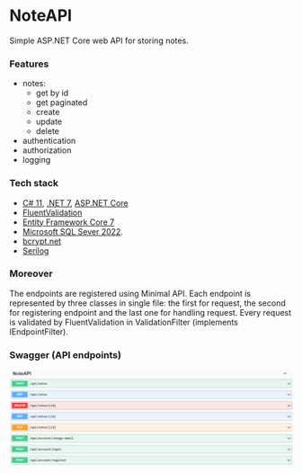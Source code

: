 ﻿# NoteAPI

Simple ASP.NET Core web API for storing notes.

### Features
- notes:
  - get by id
  - get paginated
  - create
  - update
  - delete
- authentication
- authorization
- logging

### Tech stack
- [C# 11](https://learn.microsoft.com/en-us/dotnet/csharp/whats-new/csharp-11), [.NET 7](https://dotnet.microsoft.com/en-us/), [ASP.NET Core](https://learn.microsoft.com/pl-pl/aspnet/core/introduction-to-aspnet-core?view=aspnetcore-7.0)
- [FluentValidation](https://docs.fluentvalidation.net/en/latest/)
- [Entity Framework Core 7](https://learn.microsoft.com/en-us/ef/core/)
- [Microsoft SQL Sever 2022](https://www.microsoft.com/pl-pl/sql-server/).
- [bcrypt.net](https://github.com/BcryptNet/bcrypt.net)
- [Serilog](https://serilog.net/)

### Moreover
The endpoints are registered using Minimal API.
Each endpoint is represented by three classes in single file:
the first for request, the second for registering endpoint and the last one for handling request.
Every request is validated by FluentValidation in ValidationFilter (implements IEndpointFilter).

### Swagger (API endpoints)

![note_api_swagger.png](docs%2Fnote_api_swagger.png)
